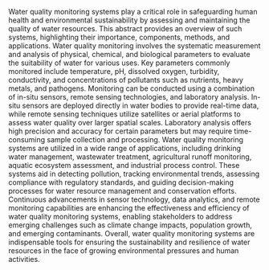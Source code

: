 Water quality monitoring systems play a critical role in safeguarding human health and environmental sustainability by assessing and maintaining the quality of water resources.
This abstract provides an overview of such systems, highlighting their importance, components, methods, and applications. 
Water quality monitoring involves the systematic measurement and analysis of physical, chemical, and biological parameters to evaluate the suitability of water for various uses.
Key parameters commonly monitored include temperature, pH, dissolved oxygen, turbidity, conductivity, and concentrations of pollutants such as nutrients, heavy metals, and pathogens.
Monitoring can be conducted using a combination of in-situ sensors, remote sensing technologies, and laboratory analysis.
In-situ sensors are deployed directly in water bodies to provide real-time data, while remote sensing techniques utilize satellites or aerial platforms to assess water quality over larger spatial scales.
Laboratory analysis offers high precision and accuracy for certain parameters but may require time-consuming sample collection and processing. 
Water quality monitoring systems are utilized in a wide range of applications, including drinking water management, wastewater treatment, agricultural runoff monitoring, aquatic ecosystem assessment, and industrial process control. 
These systems aid in detecting pollution, tracking environmental trends, assessing compliance with regulatory standards, and guiding decision-making processes for water resource management and conservation efforts. Continuous advancements in sensor technology, data analytics, and remote monitoring capabilities are enhancing the effectiveness and efficiency of water quality monitoring systems, enabling stakeholders to address emerging challenges such as climate change impacts, population growth, and emerging contaminants. 
Overall, water quality monitoring systems are indispensable tools for ensuring the sustainability and resilience of water resources in the face of growing environmental pressures and human activities.	 
